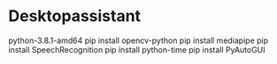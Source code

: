 # Desktopassistant

python-3.8.1-amd64
pip install opencv-python
pip install mediapipe
pip install SpeechRecognition
pip install python-time
pip install PyAutoGUI
